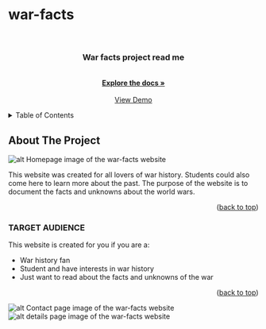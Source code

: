 # war-facts

 <div id="top"></div>


<br />
<div align="center">

  <h3 align="center">War facts project read me</h3>

  <p align="center">
    <br />
    <a href="https://github.com/miguel-moukimou/miguel-moukimou.github.io"><strong>Explore the docs »</strong></a>
    <br />
    <br />
    <a href="https://miguel-moukimou.github.io/">View Demo</a>
  </p>
</div>

<!-- TABLE OF CONTENTS -->
<details>
  <summary>Table of Contents</summary>
  <ol>
    <li>
      <a href="#about-the-project">About The Project</a>
      <ul>
        <li><a href="#target-audience">Target audience</a></li>
      </ul>
    </li>
    <li>
  </ol>
</details>

<!-- ABOUT THE PROJECT -->
## About The Project

![alt Homepage image of the war-facts website](https://github.com/miguel-moukimou/miguel-moukimou.github.io/blob/main/assets/images/screencapture-miguel-moukimou-github-io-index-html-2022-04-24-14_51_15.png)

This website was created for all lovers of war history. Students could also come here to learn more about the past.
The purpose of the website is to document the facts and unknowns about the world wars.

<p align="right">(<a href="#top">back to top</a>)</p>



### TARGET AUDIENCE

This website is created for you if you are a:

* War history fan
* Student and have interests in war history
* Just want to read about the facts and unknowns of the war

<p align="right">(<a href="#top">back to top</a>)</p>

![alt Contact page image of the war-facts website](https://github.com/miguel-moukimou/miguel-moukimou.github.io/blob/main/assets/images/screencapture-miguel-moukimou-github-io-contact-html-2022-04-24-14_52_43.png)
![alt details page image of the war-facts website](https://github.com/miguel-moukimou/miguel-moukimou.github.io/blob/main/assets/images/screencapture-miguel-moukimou-github-io-impact-html-2022-04-24-14_51_38.png)
